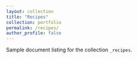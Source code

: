 ```yaml
---
layout: collection
title: "Recipes"
collection: portfolio
permalink: /recipes/
author_profile: false
---
```


Sample document listing for the collection `_recipes`.